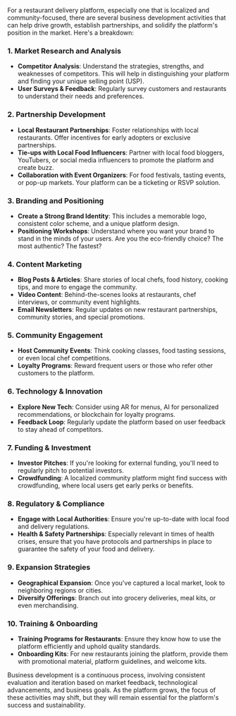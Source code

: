 For a restaurant delivery platform, especially one that is localized and community-focused, there are several business development activities that can help drive growth, establish partnerships, and solidify the platform's position in the market. Here's a breakdown:

### **1. Market Research and Analysis**
- **Competitor Analysis**: Understand the strategies, strengths, and weaknesses of competitors. This will help in distinguishing your platform and finding your unique selling point (USP).
- **User Surveys & Feedback**: Regularly survey customers and restaurants to understand their needs and preferences.

### **2. Partnership Development**
- **Local Restaurant Partnerships**: Foster relationships with local restaurants. Offer incentives for early adopters or exclusive partnerships.
- **Tie-ups with Local Food Influencers**: Partner with local food bloggers, YouTubers, or social media influencers to promote the platform and create buzz.
- **Collaboration with Event Organizers**: For food festivals, tasting events, or pop-up markets. Your platform can be a ticketing or RSVP solution.

### **3. Branding and Positioning**
- **Create a Strong Brand Identity**: This includes a memorable logo, consistent color scheme, and a unique platform design.
- **Positioning Workshops**: Understand where you want your brand to stand in the minds of your users. Are you the eco-friendly choice? The most authentic? The fastest?

### **4. Content Marketing**
- **Blog Posts & Articles**: Share stories of local chefs, food history, cooking tips, and more to engage the community.
- **Video Content**: Behind-the-scenes looks at restaurants, chef interviews, or community event highlights.
- **Email Newsletters**: Regular updates on new restaurant partnerships, community stories, and special promotions.

### **5. Community Engagement**
- **Host Community Events**: Think cooking classes, food tasting sessions, or even local chef competitions.
- **Loyalty Programs**: Reward frequent users or those who refer other customers to the platform.

### **6. Technology & Innovation**
- **Explore New Tech**: Consider using AR for menus, AI for personalized recommendations, or blockchain for loyalty programs.
- **Feedback Loop**: Regularly update the platform based on user feedback to stay ahead of competitors.

### **7. Funding & Investment**
- **Investor Pitches**: If you're looking for external funding, you'll need to regularly pitch to potential investors.
- **Crowdfunding**: A localized community platform might find success with crowdfunding, where local users get early perks or benefits.

### **8. Regulatory & Compliance**
- **Engage with Local Authorities**: Ensure you're up-to-date with local food and delivery regulations. 
- **Health & Safety Partnerships**: Especially relevant in times of health crises, ensure that you have protocols and partnerships in place to guarantee the safety of your food and delivery.

### **9. Expansion Strategies**
- **Geographical Expansion**: Once you've captured a local market, look to neighboring regions or cities.
- **Diversify Offerings**: Branch out into grocery deliveries, meal kits, or even merchandising.

### **10. Training & Onboarding**
- **Training Programs for Restaurants**: Ensure they know how to use the platform efficiently and uphold quality standards.
- **Onboarding Kits**: For new restaurants joining the platform, provide them with promotional material, platform guidelines, and welcome kits.

Business development is a continuous process, involving consistent evaluation and iteration based on market feedback, technological advancements, and business goals. As the platform grows, the focus of these activities may shift, but they will remain essential for the platform's success and sustainability.